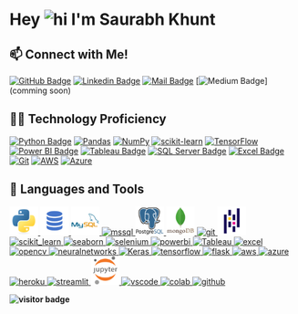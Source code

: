 # **Hey <img src="https://user-images.githubusercontent.com/1303154/88677602-1635ba80-d120-11ea-84d8-d263ba5fc3c0.gif" width="28" height = "28px" alt="hi"> I'm Saurabh Khunt** 


<!-- #### <p align = 'justify'> Solution-focused Data Scientist with a Master’s in Artificial Intelligence and 4+ years of experience in analysing, integrating, and operationalising AI and data-driven solutions. I excel in collaborating with cross-functional teams to solve business problems, deliver business insights, design dashboards, automate solutions, streamline processes and drive decision-making. Skilled in Python, SQL, Data Science, Machine Learning and Data Visualisation.</p> -->


<!--![Chaithanya Vamshi Data Scientist - GitHub](https://user-images.githubusercontent.com/31254745/181863289-75ee1caf-d9aa-4dd9-b1aa-bd52df9b4341.png)-->
	
<!--<p align="center">

<img alt="GIF" src="https://user-images.githubusercontent.com/31254745/157030033-e97d39b2-4706-443c-8d68-7427ac69daf0.gif" width="500" height="300" />
</p>
-->	
## **📫 Connect with Me!**
[![GitHub Badge](https://img.shields.io/badge/-saurabhkhunt-000000?style=flat&labelColor=000000&logo=github&logoColor=white)](https://github.com/saurabhpatel98/)
[![Linkedin Badge](https://img.shields.io/badge/-saurabhkhunt-0e76a8?style=flat&labelColor=0e76a8&logo=linkedin&logoColor=white)](https://www.linkedin.com/in/saurabhkhunt/) 
[![Mail Badge](https://img.shields.io/badge/-saurabhkhunt.ca@gmail.com-c0392b?style=flat&labelColor=c0392b&logo=gmail&logoColor=white)](mailto:saurabhkhunt.ca@gmail.com)
[![Medium Badge](https://img.shields.io/badge/-saurabhkhunt-000000?style=flat&labelColor=000000&logo=medium&logoColor=white)](comming soon)

<!-- TODO: Add last video link -->

<!-- <img align="right" alt="GIF" src="https://user-images.githubusercontent.com/31254745/150092463-875d72f1-d6e1-467b-a908-417533ef14d7.gif" width="300" height="240" /> -->
<!-- - 🎓 Master of Science (MSc) in Artificial Intelligence and a Bachelor of Technology (B.Tech) in Computer Science and Engineering.
- 🔭 Researching on Explainable AI (XAI), Interpretable Machine Learning (IML), Human-centric AI. 
- 🌱 Exploring OpenAI, AWS and Microsoft Azure.
- 🤝 Looking to network with Data Nerds who share the same passion for unveiling insights and solving business problems.
- 💬 Ask me about Artificial Intelligence, Data Science, Machine Learning, Data Analytics and Business Intelligence (BI).
- ⚡ Fun fact: Apart from Analysing the data, I love to play Cricket, Dance and Cook.  -->

<!--
<p align="center">
  <img width="500" height = "300" src="https://user-images.githubusercontent.com/31254745/157023638-1e812e52-7250-4a36-ab33-2850e9d75180.gif" alt="GIF">
</p>
-->
## **👨‍💻 Technology Proficiency**

<!-- TODO: Make technologies links takes you to repositories -->
[![Python Badge](https://img.shields.io/badge/-Python-3776AB?style=for-the-badge&labelColor=212121&logo=python)](#) [![Pandas](https://img.shields.io/badge/pandas-%23150458.svg?style=for-the-badge&labelColor=212121&logo=pandas&logoColor=white)](#) [![NumPy](https://img.shields.io/badge/numpy-%23013243.svg?style=for-the-badge&labelColor=212121&logo=numpy&logoColor=white)](#) [![scikit-learn](https://img.shields.io/badge/scikit--learn-%23F7931E.svg?style=for-the-badge&labelColor=212121&logo=scikit-learn&logoColor=white)](#)  [![TensorFlow](https://img.shields.io/badge/TensorFlow-%23FF6F00.svg?style=for-the-badge&labelColor=212121&logo=TensorFlow&logoColor=white)](#) [![Power BI Badge](https://img.shields.io/badge/-Power%20BI-F2C811?style=for-the-badge&labelColor=212121&logo=powerbi)](#) [![Tableau Badge](https://img.shields.io/badge/-Tableau-E97627?style=for-the-badge&labelColor=212121&logo=tableau)](#) [![SQL Server Badge](https://img.shields.io/badge/-SQL-CC2927?style=for-the-badge&labelColor=212121&logo=Microsoft%20SQL%20Server&logoColor=CC2927)](#) [![Excel Badge](https://img.shields.io/badge/-Microsoft%20Excel-217346?style=for-the-badge&labelColor=212121&logo=Microsoft%20Excel&logoColor=217346)](#) [![Git](https://img.shields.io/badge/git-%23F05033.svg?style=for-the-badge&labelColor=212121&logo=git&logoColor=white)](#) [![AWS](https://img.shields.io/badge/AWS-%23FF9900.svg?style=for-the-badge&labelColor=212121&logo=amazon-aws&logoColor=white)](#) [![Azure](https://img.shields.io/badge/azure-%230072C6.svg?style=for-the-badge&labelColor=212121&logo=microsoftazure&logoColor=white)](#) 


## **🚀 Languages and Tools**


<p align="left">
	
<a href="https://www.python.org" target="_blank" rel="noreferrer">
      <img src="https://raw.githubusercontent.com/devicons/devicon/master/icons/python/python-original.svg" alt="python" width="50"
      height="50" />
</a> <a href="https://en.wikipedia.org/wiki/SQL" target="_blank"> 
        <img src="https://raw.githubusercontent.com/github/explore/80688e429a7d4ef2fca1e82350fe8e3517d3494d/topics/sql/sql.png" alt="SQL" width="50" height="50"> 
</a> <a href="https://www.mysql.com/" target="_blank" rel="noreferrer">
      <img src="https://raw.githubusercontent.com/devicons/devicon/master/icons/mysql/mysql-original-wordmark.svg" alt="mysql"
      width="50" height="50" />
</a> <a href="https://www.microsoft.com/en-us/sql-server" target="_blank" rel="noreferrer">
      <img src="https://www.svgrepo.com/show/303229/microsoft-sql-server-logo.svg" alt="mssql" width="50" height="50" />
</a> <a href="https://www.postgresql.org" target="_blank" rel="noreferrer">
      <img src="https://raw.githubusercontent.com/devicons/devicon/master/icons/postgresql/postgresql-original-wordmark.svg"
      alt="postgresql" width="50" height="50" />
</a> <a href="https://www.mongodb.com/" target="_blank" rel="noreferrer">
      <img src="https://raw.githubusercontent.com/devicons/devicon/master/icons/mongodb/mongodb-original-wordmark.svg"
      alt="mongodb" width="50" height="50" />
</a> <a href="https://git-scm.com/" target="_blank">
        <img src="https://www.vectorlogo.zone/logos/git-scm/git-scm-icon.svg" alt="git" width="50" height="50"/> 
</a> <a href="https://pandas.pydata.org/" target="_blank" rel="noreferrer">
      <img src="https://raw.githubusercontent.com/devicons/devicon/2ae2a900d2f041da66e950e4d48052658d850630/icons/pandas/pandas-original.svg"
      alt="pandas" width="50" height="50" />
</a>   <a href="https://scikit-learn.org/" target="_blank" rel="noreferrer">
      <img src="https://upload.wikimedia.org/wikipedia/commons/0/05/Scikit_learn_logo_small.svg" alt="scikit_learn" width="50"
      height="50" />
</a> <a href="https://seaborn.pydata.org/" target="_blank" rel="noreferrer">
      <img src="https://seaborn.pydata.org/_images/logo-mark-lightbg.svg" alt="seaborn" width="50" height="50" />
</a> <a href="https://www.selenium.dev" target="_blank" rel="noreferrer">
      <img src="https://raw.githubusercontent.com/detain/svg-logos/780f25886640cef088af994181646db2f6b1a3f8/svg/selenium-logo.svg"
      alt="selenium" width="50" height="50" />
</a> <a href="https://powerbi.microsoft.com/" target="_blank" rel="noreferrer">
      <img src="https://user-images.githubusercontent.com/31254745/173573412-4b09f7ea-7227-464e-89b4-5f0ac1e0f138.png" alt="powerbi" width="50" height="50" />
</a> 	<a href="https://www.tableau.com/" target="_blank" rel="noreferrer">
      <img src="https://img.icons8.com/color/2x/tableau-software.png" alt="Tableau" width="50" height="50" />
    </a> 
	<a href="https://www.microsoft.com/en-us/microsoft-365/excel" target="_blank" rel="noreferrer">
      <img src="https://upload.wikimedia.org/wikipedia/commons/thumb/3/34/Microsoft_Office_Excel_%282019%E2%80%93present%29.svg/768px-Microsoft_Office_Excel_%282019%E2%80%93present%29.svg.png" alt="excel" width="50" height="50" />
    </a> <a href="https://opencv.org/" target="_blank" rel="noreferrer">
      <img src="https://www.vectorlogo.zone/logos/opencv/opencv-icon.svg" alt="opencv" width="50" height="50" />
</a> <a href="https://en.wikipedia.org/wiki/Deep_learning" target="_blank" rel="noreferrer">
      <img src="https://user-images.githubusercontent.com/31254745/159694224-853ac2f6-102e-4ff7-bcf0-54a10260bb40.png" alt="neuralnetworks" width="50" height="50" />
</a> 
</a> <a href="https://keras.io/" target="_blank" rel="noreferrer">
      <img src="https://user-images.githubusercontent.com/31254745/159694902-443d064e-f73f-44a2-b14f-aeeeb2a3777c.png" alt="Keras" width="65" height="45" />
</a> 
<a href="https://www.tensorflow.org" target="_blank" rel="noreferrer">
      <img src="https://www.vectorlogo.zone/logos/tensorflow/tensorflow-icon.svg" alt="tensorflow" width="50" height="50" />
</a>	<a href="https://flask.palletsprojects.com/" target="_blank" rel="noreferrer">
      <img src="https://user-images.githubusercontent.com/31254745/159689829-7e7ba87e-986f-4d08-9d80-56ae5575b32f.png" alt="flask" width="60" height="40" />
    </a> 
     <a href="https://aws.amazon.com" target="_blank" rel="noreferrer">
      <img src="https://user-images.githubusercontent.com/31254745/159692512-3e6c0f5d-f3de-454e-a30a-c4d686499b11.png"
      alt="aws" width="50" height="50" />
    </a> 
    <a href="https://azure.microsoft.com/en-in/" target="_blank" rel="noreferrer">
      <img src="https://www.vectorlogo.zone/logos/microsoft_azure/microsoft_azure-icon.svg" alt="azure" width="50" height="50" />
    </a> 
    <a href="https://heroku.com" target="_blank" rel="noreferrer">
      <img src="https://www.vectorlogo.zone/logos/heroku/heroku-icon.svg" alt="heroku" width="50" height="50" />
    </a> 	<a href="https://streamlit.io/" target="_blank" rel="noreferrer">
      <img src="https://avatars.githubusercontent.com/u/45109972?s=400&amp;v=4" alt="streamlit" width="50" height="50" />
    </a> <a href="https://jupyter.org/" target="_blank" rel="noreferrer">
      <img src="https://raw.githubusercontent.com/github/explore/80688e429a7d4ef2fca1e82350fe8e3517d3494d/topics/jupyter-notebook/jupyter-notebook.png" alt="jupyter" width="50" height="50" />
    </a> 	<a href="https://code.visualstudio.com/" target="_blank" rel="noreferrer">
      <img src="https://upload.wikimedia.org/wikipedia/commons/thumb/9/9a/Visual_Studio_Code_1.35_icon.svg/768px-Visual_Studio_Code_1.35_icon.svg.png" alt="vscode" width="50" height="50" />
    </a> 	<a href="https://colab.research.google.com/" target="_blank" rel="noreferrer">
      <img src="https://upload.wikimedia.org/wikipedia/commons/thumb/d/d0/Google_Colaboratory_SVG_Logo.svg/977px-Google_Colaboratory_SVG_Logo.svg.png" alt="colab" width="50" height="50" />
    </a>  	<a href="https://github.com/" target="_blank" rel="noreferrer">
      <img src="https://github.githubassets.com/images/modules/logos_page/GitHub-Mark.png" alt="github" width="50" height="50" />
    </a> 
    
 </p>   

<!-- ## **🕵️ Github Profile Stats**  -->
<!-- </br> -->

**![visitor badge](https://visitor-badge.glitch.me/badge?page_id=saurabhkhunt.visitor-badge)**
<!--![](https://komarev.com/ghpvc/?username=saurabhkhunt&style=flat-square)-->

<!-- <p><img align="left" src="https://github-readme-stats.vercel.app/api?username=saurabhpatel98&layout=compact&theme=radical&show_icons=true&locale=en" 
	alt="saurabhkhunt" width="400"  /></p> -->
<!-- 
<p><img align="center" src="https://github-readme-streak-stats.herokuapp.com/?user=saurabhpatel98&&layout=compact&theme=radical" alt="saurabhkhunt" width="400"  /></p> -->